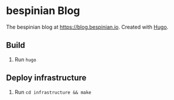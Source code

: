 # bespinian Blog

The bespinian blog at <https://blog.bespinian.io>. Created with [Hugo](https://gohugo.io).

## Build

1. Run `hugo`

## Deploy infrastructure

1. Run `cd infrastructure && make`
